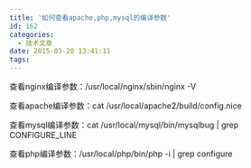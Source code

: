 ```yaml
---
title: '如何查看apache,php,mysql的编译参数'
id: 162
categories:
  - 技术文章
date: 2015-03-20 13:41:11
tags:
---
```


查看nginx编译参数：/usr/local/nginx/sbin/nginx -V

查看apache编译参数：cat /usr/local/apache2/build/config.nice

查看mysql编译参数：cat /usr/local/mysql/bin/mysqlbug | grep CONFIGURE_LINE

查看php编译参数：/usr/local/php/bin/php -i | grep configure